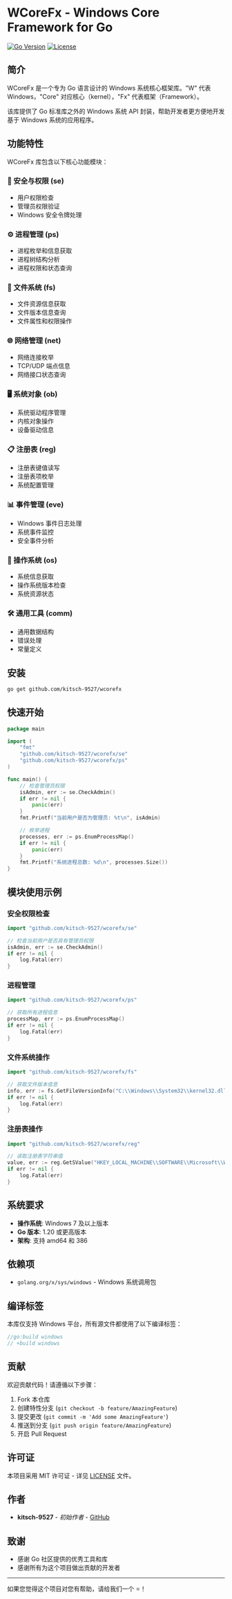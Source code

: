 ﻿# WCoreFx - Windows Core Framework for Go

[![Go Version](https://img.shields.io/badge/Go-1.20+-blue.svg)](https://golang.org)
[![License](https://img.shields.io/badge/License-MIT-green.svg)](LICENSE)

## 简介

WCoreFx 是一个专为 Go 语言设计的 Windows 系统核心框架库。"W" 代表 Windows，"Core" 对应核心（kernel），"Fx" 代表框架（Framework）。

该库提供了 Go 标准库之外的 Windows 系统 API 封装，帮助开发者更方便地开发基于 Windows 系统的应用程序。

## 功能特性

WCoreFx 库包含以下核心功能模块：

### 🔐 安全与权限 (se)
- 用户权限检查
- 管理员权限验证
- Windows 安全令牌处理

### ⚙️ 进程管理 (ps)
- 进程枚举和信息获取
- 进程树结构分析
- 进程权限和状态查询

### 📁 文件系统 (fs)
- 文件资源信息获取
- 文件版本信息查询
- 文件属性和权限操作

### 🌐 网络管理 (net)
- 网络连接枚举
- TCP/UDP 端点信息
- 网络接口状态查询

### 🖥️ 系统对象 (ob)
- 系统驱动程序管理
- 内核对象操作
- 设备驱动信息

### 📋 注册表 (reg)
- 注册表键值读写
- 注册表项枚举
- 系统配置管理

### 📊 事件管理 (eve)
- Windows 事件日志处理
- 系统事件监控
- 安全事件分析

### 🔧 操作系统 (os)
- 系统信息获取
- 操作系统版本检查
- 系统资源状态

### 🛠️ 通用工具 (comm)
- 通用数据结构
- 错误处理
- 常量定义

## 安装

```bash
go get github.com/kitsch-9527/wcorefx
```

## 快速开始

```go
package main

import (
    "fmt"
    "github.com/kitsch-9527/wcorefx/se"
    "github.com/kitsch-9527/wcorefx/ps"
)

func main() {
    // 检查管理员权限
    isAdmin, err := se.CheckAdmin()
    if err != nil {
        panic(err)
    }
    fmt.Printf("当前用户是否为管理员: %t\n", isAdmin)

    // 枚举进程
    processes, err := ps.EnumProcessMap()
    if err != nil {
        panic(err)
    }
    fmt.Printf("系统进程总数: %d\n", processes.Size())
}
```

## 模块使用示例

### 安全权限检查

```go
import "github.com/kitsch-9527/wcorefx/se"

// 检查当前用户是否具有管理员权限
isAdmin, err := se.CheckAdmin()
if err != nil {
    log.Fatal(err)
}
```

### 进程管理

```go
import "github.com/kitsch-9527/wcorefx/ps"

// 获取所有进程信息
processMap, err := ps.EnumProcessMap()
if err != nil {
    log.Fatal(err)
}
```

### 文件系统操作

```go
import "github.com/kitsch-9527/wcorefx/fs"

// 获取文件版本信息
info, err := fs.GetFileVersionInfo("C:\\Windows\\System32\\kernel32.dll")
if err != nil {
    log.Fatal(err)
}
```

### 注册表操作

```go
import "github.com/kitsch-9527/wcorefx/reg"

// 读取注册表字符串值
value, err := reg.GetSValue("HKEY_LOCAL_MACHINE\\SOFTWARE\\Microsoft\\Windows\\CurrentVersion", "ProductName")
if err != nil {
    log.Fatal(err)
}
```

## 系统要求

- **操作系统**: Windows 7 及以上版本
- **Go 版本**: 1.20 或更高版本
- **架构**: 支持 amd64 和 386

## 依赖项

- `golang.org/x/sys/windows` - Windows 系统调用包

## 编译标签

本库仅支持 Windows 平台，所有源文件都使用了以下编译标签：

```go
//go:build windows
// +build windows
```

## 贡献

欢迎贡献代码！请遵循以下步骤：

1. Fork 本仓库
2. 创建特性分支 (`git checkout -b feature/AmazingFeature`)
3. 提交更改 (`git commit -m 'Add some AmazingFeature'`)
4. 推送到分支 (`git push origin feature/AmazingFeature`)
5. 开启 Pull Request

## 许可证

本项目采用 MIT 许可证 - 详见 [LICENSE](LICENSE) 文件。

## 作者

- **kitsch-9527** - *初始作者* - [GitHub](https://github.com/kitsch-9527)

## 致谢

- 感谢 Go 社区提供的优秀工具和库
- 感谢所有为这个项目做出贡献的开发者

---

如果您觉得这个项目对您有帮助，请给我们一个 ⭐️！